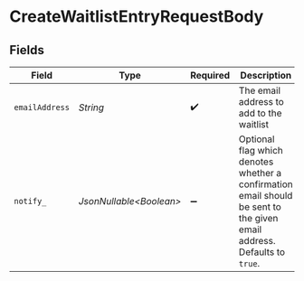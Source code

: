 # CreateWaitlistEntryRequestBody


## Fields

| Field                                                                                                                   | Type                                                                                                                    | Required                                                                                                                | Description                                                                                                             |
| ----------------------------------------------------------------------------------------------------------------------- | ----------------------------------------------------------------------------------------------------------------------- | ----------------------------------------------------------------------------------------------------------------------- | ----------------------------------------------------------------------------------------------------------------------- |
| `emailAddress`                                                                                                          | *String*                                                                                                                | :heavy_check_mark:                                                                                                      | The email address to add to the waitlist                                                                                |
| `notify_`                                                                                                               | *JsonNullable\<Boolean>*                                                                                                | :heavy_minus_sign:                                                                                                      | Optional flag which denotes whether a confirmation email should be sent to the given email address.<br/>Defaults to `true`. |